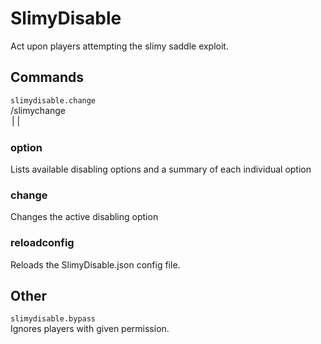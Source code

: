 # SlimyDisable
 Act upon players attempting the slimy saddle exploit.
 
## Commands
```slimydisable.change```    
/slimychange <option> | <change> | <reloadconfig>
### option   
 Lists available disabling options and a summary of each individual option
 ### change 
 Changes the active disabling option   
 ### reloadconfig    
 Reloads the SlimyDisable.json config file.
 
## Other
 ```slimydisable.bypass```    
Ignores players with given permission.
